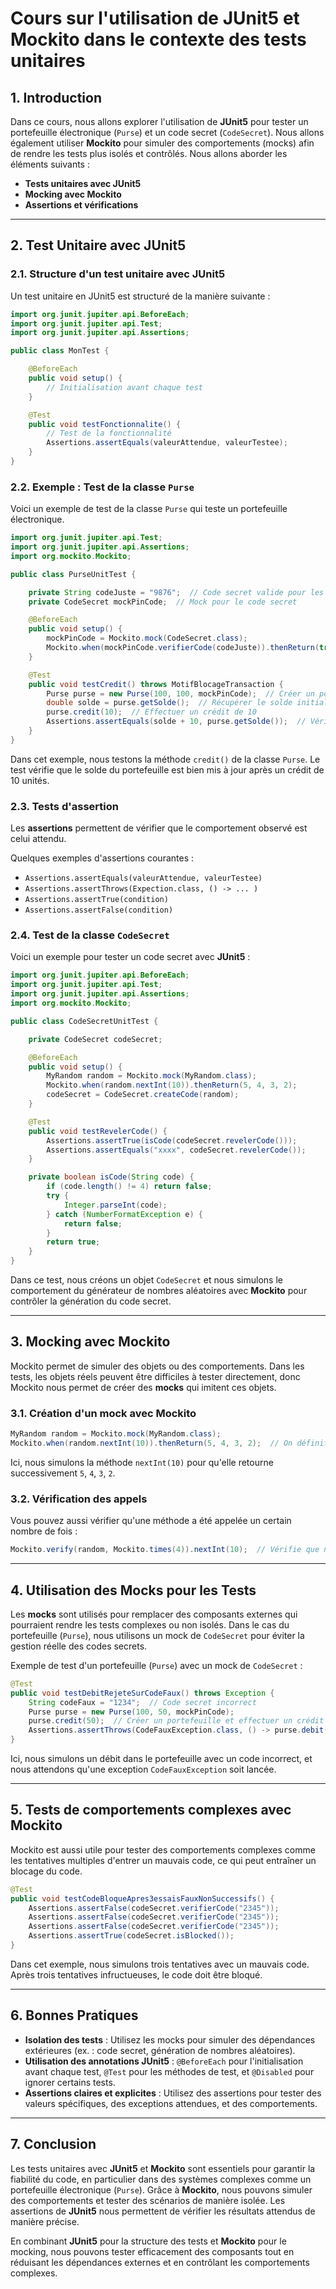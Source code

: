 # Cours sur l'utilisation de **JUnit5** et **Mockito** dans le contexte des tests unitaires

## 1. **Introduction**

Dans ce cours, nous allons explorer l'utilisation de **JUnit5** pour tester un portefeuille électronique (`Purse`) et un code secret (`CodeSecret`). Nous allons également utiliser **Mockito** pour simuler des comportements (mocks) afin de rendre les tests plus isolés et contrôlés. Nous allons aborder les éléments suivants :

- **Tests unitaires avec JUnit5**
- **Mocking avec Mockito**
- **Assertions et vérifications**

---

## 2. **Test Unitaire avec JUnit5**

### 2.1. **Structure d'un test unitaire avec JUnit5**

Un test unitaire en JUnit5 est structuré de la manière suivante :

```java
import org.junit.jupiter.api.BeforeEach;
import org.junit.jupiter.api.Test;
import org.junit.jupiter.api.Assertions;

public class MonTest {

    @BeforeEach
    public void setup() {
        // Initialisation avant chaque test
    }

    @Test
    public void testFonctionnalite() {
        // Test de la fonctionnalité
        Assertions.assertEquals(valeurAttendue, valeurTestee);
    }
}
```

### 2.2. **Exemple : Test de la classe `Purse`**

Voici un exemple de test de la classe `Purse` qui teste un portefeuille électronique.

```java
import org.junit.jupiter.api.Test;
import org.junit.jupiter.api.Assertions;
import org.mockito.Mockito;

public class PurseUnitTest {

    private String codeJuste = "9876";  // Code secret valide pour les tests
    private CodeSecret mockPinCode;  // Mock pour le code secret

    @BeforeEach
    public void setup() {
        mockPinCode = Mockito.mock(CodeSecret.class);
        Mockito.when(mockPinCode.verifierCode(codeJuste)).thenReturn(true);  // Code secret valide
    }

    @Test
    public void testCredit() throws MotifBlocageTransaction {
        Purse purse = new Purse(100, 100, mockPinCode);  // Créer un portefeuille avec un plafond de 100
        double solde = purse.getSolde();  // Récupérer le solde initial
        purse.credit(10);  // Effectuer un crédit de 10
        Assertions.assertEquals(solde + 10, purse.getSolde());  // Vérifier si le solde est bien mis à jour
    }
}
```

Dans cet exemple, nous testons la méthode `credit()` de la classe `Purse`. Le test vérifie que le solde du portefeuille est bien mis à jour après un crédit de 10 unités.

### 2.3. **Tests d'assertion**

Les **assertions** permettent de vérifier que le comportement observé est celui attendu.

Quelques exemples d'assertions courantes :
- `Assertions.assertEquals(valeurAttendue, valeurTestee)`
- `Assertions.assertThrows(Expection.class, () -> ... )`
- `Assertions.assertTrue(condition)`
- `Assertions.assertFalse(condition)`

### 2.4. **Test de la classe `CodeSecret`**

Voici un exemple pour tester un code secret avec **JUnit5** :

```java
import org.junit.jupiter.api.BeforeEach;
import org.junit.jupiter.api.Test;
import org.junit.jupiter.api.Assertions;
import org.mockito.Mockito;

public class CodeSecretUnitTest {

    private CodeSecret codeSecret;

    @BeforeEach
    public void setup() {
        MyRandom random = Mockito.mock(MyRandom.class);
        Mockito.when(random.nextInt(10)).thenReturn(5, 4, 3, 2);
        codeSecret = CodeSecret.createCode(random);
    }

    @Test
    public void testRevelerCode() {
        Assertions.assertTrue(isCode(codeSecret.revelerCode()));
        Assertions.assertEquals("xxxx", codeSecret.revelerCode());
    }

    private boolean isCode(String code) {
        if (code.length() != 4) return false;
        try {
            Integer.parseInt(code);
        } catch (NumberFormatException e) {
            return false;
        }
        return true;
    }
}
```

Dans ce test, nous créons un objet `CodeSecret` et nous simulons le comportement du générateur de nombres aléatoires avec **Mockito** pour contrôler la génération du code secret.

---

## 3. **Mocking avec Mockito**

Mockito permet de simuler des objets ou des comportements. Dans les tests, les objets réels peuvent être difficiles à tester directement, donc Mockito nous permet de créer des **mocks** qui imitent ces objets.

### 3.1. **Création d'un mock avec Mockito**

```java
MyRandom random = Mockito.mock(MyRandom.class);
Mockito.when(random.nextInt(10)).thenReturn(5, 4, 3, 2);  // On définit la réponse attendue
```

Ici, nous simulons la méthode `nextInt(10)` pour qu'elle retourne successivement `5`, `4`, `3`, `2`.

### 3.2. **Vérification des appels**

Vous pouvez aussi vérifier qu'une méthode a été appelée un certain nombre de fois :

```java
Mockito.verify(random, Mockito.times(4)).nextInt(10);  // Vérifie que nextInt a été appelé 4 fois
```

---

## 4. **Utilisation des Mocks pour les Tests**

Les **mocks** sont utilisés pour remplacer des composants externes qui pourraient rendre les tests complexes ou non isolés. Dans le cas du portefeuille (`Purse`), nous utilisons un mock de `CodeSecret` pour éviter la gestion réelle des codes secrets.

Exemple de test d'un portefeuille (`Purse`) avec un mock de `CodeSecret` :

```java
@Test
public void testDebitRejeteSurCodeFaux() throws Exception {
    String codeFaux = "1234";  // Code secret incorrect
    Purse purse = new Purse(100, 50, mockPinCode);
    purse.credit(50);  // Créer un portefeuille et effectuer un crédit de 50
    Assertions.assertThrows(CodeFauxException.class, () -> purse.debit(20, codeFaux));  // Tentative de débit avec un code incorrect
}
```

Ici, nous simulons un débit dans le portefeuille avec un code incorrect, et nous attendons qu'une exception `CodeFauxException` soit lancée.

---

## 5. **Tests de comportements complexes avec Mockito**

Mockito est aussi utile pour tester des comportements complexes comme les tentatives multiples d'entrer un mauvais code, ce qui peut entraîner un blocage du code.

```java
@Test
public void testCodeBloqueApres3essaisFauxNonSuccessifs() {
    Assertions.assertFalse(codeSecret.verifierCode("2345"));
    Assertions.assertFalse(codeSecret.verifierCode("2345"));
    Assertions.assertFalse(codeSecret.verifierCode("2345"));
    Assertions.assertTrue(codeSecret.isBlocked());
}
```

Dans cet exemple, nous simulons trois tentatives avec un mauvais code. Après trois tentatives infructueuses, le code doit être bloqué.

---

## 6. **Bonnes Pratiques**

- **Isolation des tests** : Utilisez les mocks pour simuler des dépendances extérieures (ex. : code secret, génération de nombres aléatoires).
- **Utilisation des annotations JUnit5** : `@BeforeEach` pour l'initialisation avant chaque test, `@Test` pour les méthodes de test, et `@Disabled` pour ignorer certains tests.
- **Assertions claires et explicites** : Utilisez des assertions pour tester des valeurs spécifiques, des exceptions attendues, et des comportements.

---

## 7. **Conclusion**

Les tests unitaires avec **JUnit5** et **Mockito** sont essentiels pour garantir la fiabilité du code, en particulier dans des systèmes complexes comme un portefeuille électronique (`Purse`). Grâce à **Mockito**, nous pouvons simuler des comportements et tester des scénarios de manière isolée. Les assertions de **JUnit5** nous permettent de vérifier les résultats attendus de manière précise.

En combinant **JUnit5** pour la structure des tests et **Mockito** pour le mocking, nous pouvons tester efficacement des composants tout en réduisant les dépendances externes et en contrôlant les comportements complexes.